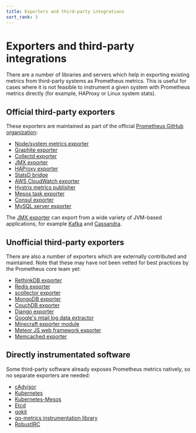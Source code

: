 ```yaml
---
title: Exporters and third-party integrations
sort_rank: 3
---
```


# Exporters and third-party integrations

There are a number of libraries and servers which help in exporting existing
metrics from third-party systems as Prometheus metrics. This is useful for
cases where it is not feasible to instrument a given system with Prometheus
metrics directly (for example, HAProxy or Linux system stats).

## Official third-party exporters

These exporters are maintained as part of the official
[Prometheus GitHub organization](https://github.com/prometheus):

   * [Node/system metrics exporter](https://github.com/prometheus/node_exporter)
   * [Graphite exporter](https://github.com/prometheus/graphite_exporter)
   * [Collectd exporter](https://github.com/prometheus/collectd_exporter)
   * [JMX exporter](https://github.com/prometheus/jmx_exporter)
   * [HAProxy exporter](https://github.com/prometheus/haproxy_exporter)
   * [StatsD bridge](https://github.com/prometheus/statsd_bridge)
   * [AWS CloudWatch exporter](https://github.com/prometheus/cloudwatch_exporter)
   * [Hystrix metrics publisher](https://github.com/prometheus/hystrix)
   * [Mesos task exporter](https://github.com/prometheus/mesos_exporter)
   * [Consul exporter](https://github.com/prometheus/consul_exporter)
   * [MySQL server exporter](https://github.com/prometheus/mysqld_exporter)

The [JMX exporter](https://github.com/prometheus/jmx_exporter) can export from a
wide variety of JVM-based applications, for example [Kafka](http://kafka.apache.org/) and
[Cassandra](http://cassandra.apache.org/).

## Unofficial third-party exporters

There are also a number of exporters which are externally contributed and
maintained. Note that these may have not been vetted for best practices by the
Prometheus core team yet:

   * [RethinkDB exporter](https://github.com/oliver006/rethinkdb_exporter)
   * [Redis exporter](https://github.com/oliver006/redis_exporter)
   * [scollector exporter](https://github.com/tgulacsi/prometheus_scollector)
   * [MongoDB exporter](https://github.com/dcu/mongodb_exporter)
   * [CouchDB exporter](https://github.com/gesellix/couchdb-exporter)
   * [Django exporter](https://github.com/korfuri/django-prometheus)
   * [Google's mtail log data extractor](https://github.com/google/mtail)
   * [Minecraft exporter module](https://github.com/Baughn/PrometheusIntegration)
   * [Meteor JS web framework exporter](https://atmospherejs.com/sevki/prometheus-exporter)
   * [Memcached exporter](https://github.com/Snapbug/memcache_exporter)

## Directly instrumentated software

Some third-party software already exposes Prometheus metrics natively, so no
separate exporters are needed:

   * [cAdvisor](https://github.com/google/cadvisor)
   * [Kubernetes](https://github.com/GoogleCloudPlatform/kubernetes)
   * [Kubernetes-Mesos](https://github.com/mesosphere/kubernetes-mesos)
   * [Etcd](https://github.com/coreos/etcd)
   * [gokit](https://github.com/peterbourgon/gokit)
   * [go-metrics instrumentation library](https://github.com/armon/go-metrics)
   * [RobustIRC](http://robustirc.net/)
